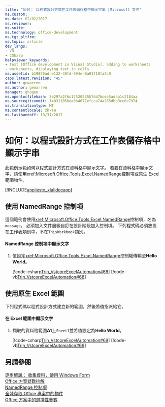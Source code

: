 ```yaml
---
title: "如何： 以程式設計方式在工作表儲存格中顯示字串 |Microsoft 文件"
ms.custom: 
ms.date: 02/02/2017
ms.reviewer: 
ms.suite: 
ms.technology: office-development
ms.tgt_pltfrm: 
ms.topic: article
dev_langs:
- VB
- CSharp
helpviewer_keywords:
- text [Office development in Visual Studio], adding to worksheets
- worksheets, displaying text in cells
ms.assetid: b19870ad-e132-49fd-994e-0a91710fa4c9
caps.latest.revision: "45"
author: gewarren
ms.author: gewarren
manager: ghogen
ms.openlocfilehash: 3e297a2f6c1752053557dd7bcea5adab1c2184aa
ms.sourcegitcommit: f40311056ea0b4677efcca74a285dbb0ce0e7974
ms.translationtype: MT
ms.contentlocale: zh-TW
ms.lasthandoff: 10/31/2017
---
```

# <a name="how-to-programmatically-display-a-string-in-a-worksheet-cell"></a>如何：以程式設計方式在工作表儲存格中顯示字串
  此範例示範如何以程式設計方式在資料格中顯示文字。 若要在資料格中顯示文字，請使用<xref:Microsoft.Office.Tools.Excel.NamedRange>控制項或原生 Excel 範圍物件。  
  
 [!INCLUDE[appliesto_xlalldocapp](../vsto/includes/appliesto-xlalldocapp-md.md)]  
  
## <a name="using-a-namedrange-control"></a>使用 NamedRange 控制項  
 這個範例會使用<xref:Microsoft.Office.Tools.Excel.NamedRange>控制項，名為`message`。 必須加入文件層級自訂在設計階段加入控制項。 下列程式碼必須放置在工作表類別中，不在`ThisWorkbook`類別。  
  
#### <a name="to-display-text-in-a-namedrange-control"></a>NamedRange 控制項中顯示文字  
  
1.  值設定<xref:Microsoft.Office.Tools.Excel.NamedRange>控制權傳輸至**Hello World**。  
  
     [!code-csharp[Trin_VstcoreExcelAutomation#68](../vsto/codesnippet/CSharp/Trin_VstcoreExcelAutomationCS/Sheet1.cs#68)]
     [!code-vb[Trin_VstcoreExcelAutomation#68](../vsto/codesnippet/VisualBasic/Trin_VstcoreExcelAutomation/Sheet1.vb#68)]  
  
## <a name="using-a-native-excel-range"></a>使用原生 Excel 範圍  
 下列程式碼以程式設計方式建立新的範圍，然後將值指派給它。  
  
#### <a name="to-display-text-in-an-excel-range"></a>在 Excel 範圍中顯示文字  
  
1.  擷取的資料格範圍**A1**上`Sheet1`並將值設定為**Hello World**。  
  
     [!code-csharp[Trin_VstcoreExcelAutomation#69](../vsto/codesnippet/CSharp/Trin_VstcoreExcelAutomationCS/Sheet1.cs#69)]
     [!code-vb[Trin_VstcoreExcelAutomation#69](../vsto/codesnippet/VisualBasic/Trin_VstcoreExcelAutomation/Sheet1.vb#69)]  
  
## <a name="see-also"></a>另請參閱  
 [逐步解說： 收集資料，使用 Windows Form](../vsto/walkthrough-collecting-data-using-a-windows-form.md)   
 [Office 方案疑難排解](../vsto/troubleshooting-office-solutions.md)   
 [NamedRange 控制項](../vsto/namedrange-control.md)   
 [全域存取 Office 專案中的物件](../vsto/global-access-to-objects-in-office-projects.md)   
 [Office 方案中的選擇性參數](../vsto/optional-parameters-in-office-solutions.md)  
  
  
